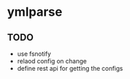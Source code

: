 # ymlparse


## TODO 
- use fsnotify
- relaod config on change
- define rest api for getting the configs